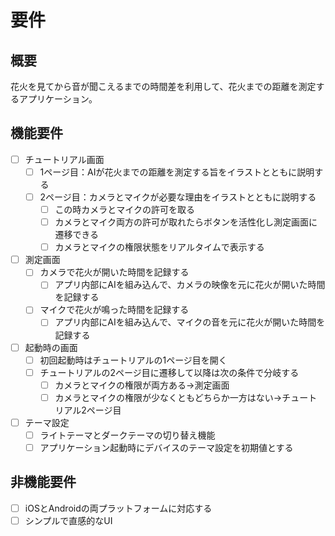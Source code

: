 # 要件

## 概要

花火を見てから音が聞こえるまでの時間差を利用して、花火までの距離を測定するアプリケーション。

## 機能要件

- [ ] チュートリアル画面
  - [ ] 1ページ目：AIが花火までの距離を測定する旨をイラストとともに説明する
  - [ ] 2ページ目：カメラとマイクが必要な理由をイラストとともに説明する
    - [ ] この時カメラとマイクの許可を取る
    - [ ] カメラとマイク両方の許可が取れたらボタンを活性化し測定画面に遷移できる
    - [ ] カメラとマイクの権限状態をリアルタイムで表示する
- [ ] 測定画面
  - [ ] カメラで花火が開いた時間を記録する
    - [ ] アプリ内部にAIを組み込んで、カメラの映像を元に花火が開いた時間を記録する
  - [ ] マイクで花火が鳴った時間を記録する
    - [ ] アプリ内部にAIを組み込んで、マイクの音を元に花火が開いた時間を記録する
- [ ] 起動時の画面
  - [ ] 初回起動時はチュートリアルの1ページ目を開く
  - [ ] チュートリアルの2ページ目に遷移して以降は次の条件で分岐する
    - [ ] カメラとマイクの権限が両方ある->測定画面
    - [ ] カメラとマイクの権限が少なくともどちらか一方はない->チュートリアル2ページ目  
- [ ] テーマ設定
  - [ ] ライトテーマとダークテーマの切り替え機能
  - [ ] アプリケーション起動時にデバイスのテーマ設定を初期値とする  

## 非機能要件

- [ ] iOSとAndroidの両プラットフォームに対応する
- [ ] シンプルで直感的なUI
